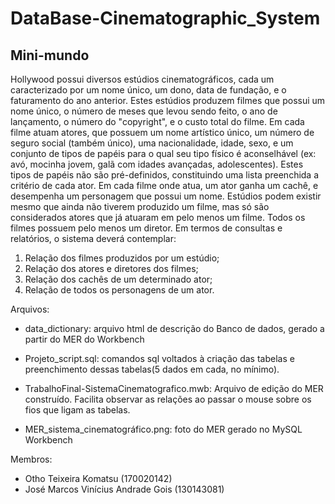 # DataBase-Cinematographic_System

## Mini-mundo

Hollywood possui diversos estúdios cinematográficos,
cada um caracterizado por um nome único, um dono, data de fundação, e o faturamento
do ano anterior. Estes estúdios produzem filmes que possui um nome único, o número de
meses que levou sendo feito, o ano de lançamento, o número do "copyright", e o custo
total do filme. Em cada filme atuam atores, que possuem um nome artístico único, um
número de seguro social (também único), uma nacionalidade, idade, sexo, e um conjunto
de tipos de papéis para o qual seu tipo físico é aconselhável (ex: avó, mocinha jovem,
galã com idades avançadas, adolescentes). Estes tipos de papéis não são pré-definidos,
constituindo uma lista preenchida a critério de cada ator. Em cada filme onde atua, um
ator ganha um cachê, e desempenha um personagem que possui um nome. Estúdios
podem existir mesmo que ainda não tiverem produzido um filme, mas só são
considerados atores que já atuaram em pelo menos um filme. Todos os filmes possuem
pelo menos um diretor.
Em termos de consultas e relatórios, o sistema deverá contemplar:

1. Relação dos filmes produzidos por um estúdio;
2. Relação dos atores e diretores dos filmes;
3. Relação dos cachês de um determinado ator;
4. Relação de todos os personagens de um ator.

Arquivos:

- data_dictionary: arquivo html de descrição do Banco de dados, gerado a partir do MER do Workbench

-	Projeto_script.sql: comandos sql voltados à criação das tabelas e preenchimento dessas tabelas(5 dados em cada, no mínimo).

- TrabalhoFinal-SistemaCinematografico.mwb: Arquivo de edição do MER construído. Facilita observar as relações ao passar o mouse sobre os fios que ligam as tabelas.

- MER_sistema_cinematográfico.png: foto do MER gerado no MySQL Workbench

Membros:
- Otho Teixeira Komatsu (170020142) 
- José Marcos Vinícius Andrade Gois (130143081)
